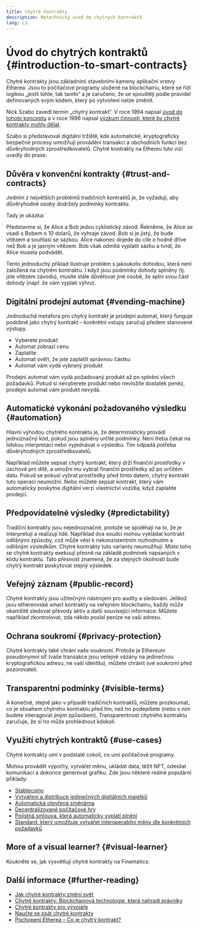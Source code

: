 ```yaml
---
title: Chytré kontrakty
description: Netechnický úvod do chytrých kontraktů
lang: cs
---
```


# Úvod do chytrých kontraktů \{#introduction-to-smart-contracts}

Chytré kontrakty jsou základními stavebními kameny aplikační vrstvy Etherea. Jsou to počítačové programy uložené na blockchainu, které se řídí logikou „jestli tohle, tak tamto“ a je zaručeno, že se spouštějí podle pravidel definovaných svým kódem, který po vytvoření nelze změnit.

Nick Szabo zavedl termín „chytrý kontrakt“. V roce 1994 napsal [úvod do tohoto konceptu](https://www.fon.hum.uva.nl/rob/Courses/InformationInSpeech/CDROM/Literature/LOTwinterschool2006/szabo.best.vwh.net/smart.contracts.html) a v roce 1996 napsal [výzkum činností, které by chytré kontrakty mohly dělat](https://www.fon.hum.uva.nl/rob/Courses/InformationInSpeech/CDROM/Literature/LOTwinterschool2006/szabo.best.vwh.net/smart_contracts_2.html).

Szabo si představoval digitální tržiště, kde automatické, kryptograficky bezpečné procesy umožňují provádění transakcí a obchodních funkcí bez důvěryhodných zprostředkovatelů. Chytré kontrakty na Ethereu tuto vizi uvedly do praxe.

## Důvěra v konvenční kontrakty \{#trust-and-contracts}

Jedním z největších problémů tradičních kontraktů je, že vyžadují, aby důvěryhodné osoby dodržely podmínky kontraktu.

Tady je ukázka:

Představme si, že Alice a Bob jedou cyklistický závod. Řekněme, že Alice se vsadí s Bobem o 10 dolarů, že vyhraje závod. Bob si je jistý, že bude vítězem a souhlasí se sázkou. Alice nakonec dojede do cíle o hodně dříve než Bob a je jasným vítězem. Bob však odmítá vyplatit sázku a tvrdí, že Alice musela podvádět.

Tento jednoduchý příklad ilustruje problém s jakoukoliv dohodou, která není založená na chytrém kontraktu. I když jsou podmínky dohody splněny (tj. jste vítězem závodu), musíte stále důvěřovat jiné osobě, že splní svou část dohody (např. že vám vyplatí výhru).

## Digitální prodejní automat \{#vending-machine}

Jednoduchá metafora pro chytrý kontrakt je prodejní automat, který funguje podobně jako chytrý kontrakt – konkrétní vstupy zaručují předem stanovené výstupy.

- Vyberete produkt
- Automat zobrazí cenu
- Zaplatíte
- Automat ověří, že jste zaplatili správnou částku
- Automat vám vydá vybraný produkt

Prodejní automat vám vydá požadovaný produkt až po splnění všech požadavků. Pokud si nevyberete produkt nebo nevložíte dostatek peněz, prodejní automat vám produkt nevydá.

## Automatické vykonání požadovaného výsledku \{#automation}

Hlavní výhodou chytrého kontraktu je, že deterministicky provádí jednoznačný kód, pokud jsou splněny určité podmínky. Není třeba čekat na lidskou interpretaci nebo vyjednávat o výsledku. Tím odpadá potřeba důvěryhodných zprostředkovatelů.

Například můžete sepsat chytrý kontrakt, který drží finanční prostředky v úschově pro dítě, a umožní mu vybrat finanční prostředky až po určitém datu. Pokud se pokusí vybrat prostředky před tímto datem, chytrý kontrakt tuto operaci neumožní. Nebo můžete sepsat kontrakt, který vám automaticky poskytne digitální verzi vlastnictví vozidla, když zaplatíte prodejci.

## Předpovídatelné výsledky \{#predictability}

Tradiční kontrakty jsou nejednoznačné, protože se spoléhají na to, že je interpretují a realizují lidé. Například dva soudci mohou vykládat kontrakt odlišnými způsoby, což může vést k nekonzistentním rozhodnutím a odlišným výsledkům. Chytré kontrakty tuto variantu neumožňují. Místo toho se chytré kontrakty exekuují přesně na základě podmínek napsaných v kódu kontraktu. Tato přesnost znamená, že za stejných okolností bude chytrý kontrakt poskytovat stejný výsledek.

## Veřejný záznam \{#public-record}

Chytré kontrakty jsou užitečným nástrojem pro audity a sledování. Jelikož jsou ethereovské smart kontrakty na veřejném blockchainu, každý může okamžitě sledovat převody aktiv a další související informace. Můžete například zkontrolovat, zda někdo poslal peníze na vaši adresu.

## Ochrana soukromí \{#privacy-protection}

Chytré kontrakty také chrání vaše soukromí. Protože je Ethereum pseudonymní síť (vaše transakce jsou veřejně vázány na jedinečnou kryptografickou adresu, ne vaši identitu), můžete chránit své soukromí před pozorovateli.

## Transparentní podmínky \{#visible-terms}

A konečně, stejně jako v případě tradičních kontraktů, můžete prozkoumat, co je obsahem chytrého kontraktu před tím, než ho podepíšete (nebo s ním budete interagovat jiným způsobem). Transparentnost chytrého kontraktu zaručuje, že si ho může prohlédnout kdokoli.

## Využití chytrých kontraktů \{#use-cases}

Chytré kontrakty umí v podstatě cokoli, co umí počítačové programy.

Mohou provádět výpočty, vytvářet měnu, ukládat data, těžit NFT, odesílat komunikaci a dokonce generovat grafiku. Zde jsou některé reálné populární příklady:

- [Stablecoiny](/stablecoins/)
- [Vytváření a distribuce jedinečných digitálních majetků](/nft/)
- [Automatická otevřená směnárna](/get-eth/#dex)
- [Decentralizované počítačové hry](/dapps/?category=gaming)
- [Pojistná smlouva, která automaticky vyplatí plnění](https://etherisc.com/)
- [Standard, který umožňuje vytvářet interoperabilní měny dle konkrétních požadavků](/developers/docs/standards/tokens/)

## More of a visual learner? \{#visual-learner}

Koukněte se, jak vysvětlují chytré kontrakty na Finematics:

<YouTube id="pWGLtjG-F5c" />

## Další informace \{#further-reading}

- [Jak chytré kontrakty změní svět](https://www.youtube.com/watch?v=pA6CGuXEKtQ)
- [Chytré kontrakty: Blockchainová technologie, která nahradí právníky](https://blockgeeks.com/guides/smart-contracts/)
- [Chytré kontrakty pro vývojáře](/developers/docs/smart-contracts/)
- [Naučte se psát chytré kontrakty](/developers/learning-tools/)
- [Pochopení Etherea – Co je chytrý kontrakt?](https://github.com/ethereumbook/ethereumbook/blob/develop/07smart-contracts-solidity.asciidoc#what-is-a-smart-contract)
